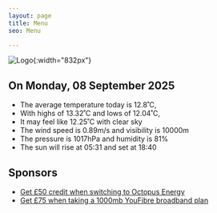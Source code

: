 ```yaml
---
layout: page
title: Menu
seo: Menu

---
```


![Logo](/images/logo.jpg){:width="832px"}

<!-- weather_marker starts -->
## On Monday, 08 September 2025

- The average temperature today is 12.8˚C,
- With highs of 13.32˚C and lows of 12.04˚C,
- It may feel like 12.25˚C with clear sky
- The wind speed is 0.89m/s and visibility is 10000m
- The pressure is 1017hPa and humidity is 81%
- The sun will rise at 05:31 and set at 18:40

<!-- weather_marker ends -->

## Sponsors

- [Get £50 credit when switching to Octopus Energy](https://bit.ly/3oD1nnS)
- [Get £75 when taking a 1000mb YouFibre broadband plan](https://aklam.io/91zWhU?)

